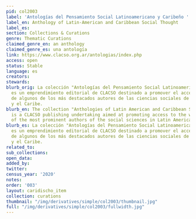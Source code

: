 ```yaml
---
pid: col2003
label: 'Antologías del Pensamiento Social Latinoamericano y Caribeño '
label_en: Anthology of Latin-American and Caribbean Social Thought
label_es:
section: Collections & Curations
genre: Thematic Curations
claimed_genre_en: an anthology
claimed_genre_es: una antología
link: https://www.clacso.org.ar/antologias/index.php
access: open
status: Stable
language: es
creators:
stewards:
blurb_orig: La colección "Antologías del Pensamiento Social Latinoamericano y Caribeño"
  es un emprendimiento editorial de CLACSO destinado a promover el acceso a la obra
  de algunos de los más destacados autores de las ciencias sociales de América Latina
  y el Caribe.
blurb_en: The collection "Anthologies of Latin American and Caribbean Social Thought"
  is a CLACSO publishing undertaking aimed at promoting access to the work of some
  of the most prominent authors of the social sciences in Latin America and the Caribbean.
blurb_es: La colección "Antologías del Pensamiento Social Latinoamericano y Caribeño"
  es un emprendimiento editorial de CLACSO destinado a promover el acceso a la obra
  de algunos de los más destacados autores de las ciencias sociales de América Latina
  y el Caribe.
related_to:
sub_collections:
open_data:
added_by:
twitter:
census_year: '2020'
notes:
order: '003'
layout: caridischo_item
collection: curations
thumbnail: "/img/derivatives/simple/col2003/thumbnail.jpg"
full: "/img/derivatives/simple/col2003/fullwidth.jpg"
---
```

